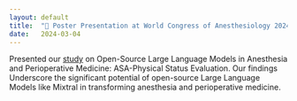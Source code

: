 ```yaml
---
layout: default
title:  "🎤 Poster Presentation at World Congress of Anesthesiology 2024"
date:   2024-03-04
---
```

Presented our [study](https://aim.stanford.edu/the-impact-of-open-source-ai-models-in-anesthesiology/ "link to AIM Lab blog") on Open-Source Large Language Models in Anesthesia and Perioperative Medicine: ASA-Physical Status Evaluation. Our findings Underscore the significant potential of open-source Large Language Models like Mixtral in transforming anesthesia and perioperative medicine.